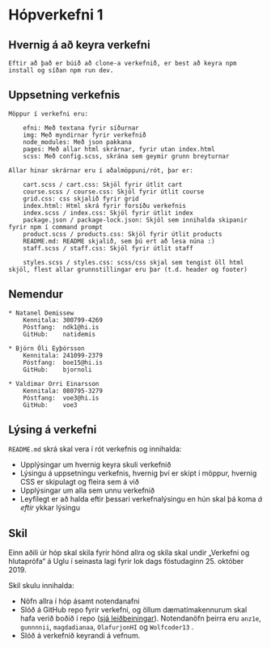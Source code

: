 
# Hópverkefni 1

## Hvernig á að keyra verkefni

    Eftir að það er búið að clone-a verkefnið, er best að keyra npm install og síðan npm run dev.

## Uppsetning verkefnis

    Möppur í verkefni eru:

        efni: Með textana fyrir síðurnar
        img: Með myndirnar fyrir verkefnið
        node_modules: Með json pakkana
        pages: Með allar html skrárnar, fyrir utan index.html
        scss: Með config.scss, skrána sem geymir grunn breyturnar

    Allar hinar skrárnar eru í aðalmöppuni/rót, þar er:

        cart.scss / cart.css: Skjöl fyrir útlit cart
        course.scss / course.css: Skjöl fyrir útlit course
        grid.css: css skjalið fyrir grid
        index.html: Html skrá fyrir forsíðu verkefnis
        index.scss / index.css: Skjöl fyrir útlit index
        package.json / package-lock.json: Skjöl sem innihalda skipanir fyrir npm í command prompt
        product.scss / products.css: Skjöl fyrir útlit products
        README.md: README skjalið, sem þú ert að lesa núna :)
        staff.scss / staff.css: Skjöl fyrir útlit staff

        styles.scss / styles.css: scss/css skjal sem tengist öll html skjöl, flest allar grunnstillingar eru þar (t.d. header og footer)

## Nemendur

    * Natanel Demissew
        Kennitala: 300799-4269
        Póstfang:  ndk1@hi.is
        GitHub:    natidemis

    * Björn Óli Eyþórsson
        Kennitala: 241099-2379
        Póstfang:  boe15@hi.is
        GitHub:    bjornoli

    * Valdimar Orri Einarsson
        Kennitala: 080795-3279
        Póstfang:  voe3@hi.is
        GitHub:    voe3


## Lýsing á verkefni

`README.md` skrá skal vera í rót verkefnis og innihalda:

* Upplýsingar um hvernig keyra skuli verkefnið
* Lýsingu á uppsetningu verkefnis, hvernig því er skipt í möppur, hvernig CSS er skipulagt og fleira sem á við
* Upplýsingar um alla sem unnu verkefnið
* Leyfilegt er að halda eftir þessari verkefnalýsingu en hún skal þá koma _á eftir_ ykkar lýsingu

## Skil

Einn aðili úr hóp skal skila fyrir hönd allra og skila skal undir „Verkefni og hlutaprófa“ á Uglu í seinasta lagi fyrir lok dags föstudaginn 25. október 2019.

Skil skulu innihalda:

* Nöfn allra í hóp ásamt notendanafni
* Slóð á GitHub repo fyrir verkefni, og öllum dæmatímakennurum skal hafa verið boðið í repo ([sjá leiðbeiningar](https://help.github.com/articles/inviting-collaborators-to-a-personal-repository/)). Notendanöfn þeirra eru `anz1e`, `gunnnnii`, `magdadianaa`, `OlafurjonHI` og `Wolfcoder13` .
* Slóð á verkefnið keyrandi á vefnum.
